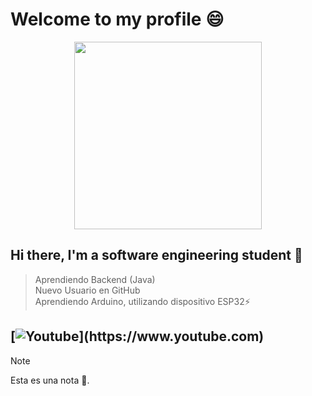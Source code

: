 # Welcome to my profile 😄
<p align="center">
<img src="https://i.giphy.com/WtTnAfZn6aVJfBzlN3.webp" width="300">
</p>

## Hi there, I'm a software engineering student 🔭
> Aprendiendo Backend (Java)  
> Nuevo Usuario en GitHub  
> Aprendiendo Arduino, utilizando dispositivo ESP32⚡️

## [![Youtube](https://img.shields.io/badge/YouTube-red?style=for-the-badge&logo=youtube&logoColor=white")](https://www.youtube.com)

> [!NOTE]  
> Esta es una nota 💬.

<!--
**Edrx2025/Edrx2025** is a ✨ _special_ ✨ repository because its `README.md` (this file) appears on your GitHub profile.

Here are some ideas to get you started:

- 🔭 I’m currently working on ...
- 🌱 I’m currently learning ...
- 👯 I’m looking to collaborate on ...
- 🤔 I’m looking for help with ...
- 💬 Ask me about ...
- 📫 How to reach me: ...
- 😄 Pronouns: ...
- ⚡ Fun fact: ...
-->
